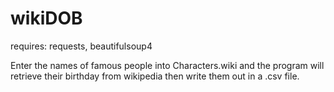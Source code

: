 # wikiDOB
requires: requests, beautifulsoup4

 Enter the names of famous people into Characters.wiki and the program will retrieve their birthday from wikipedia then write them out in a .csv file. 
